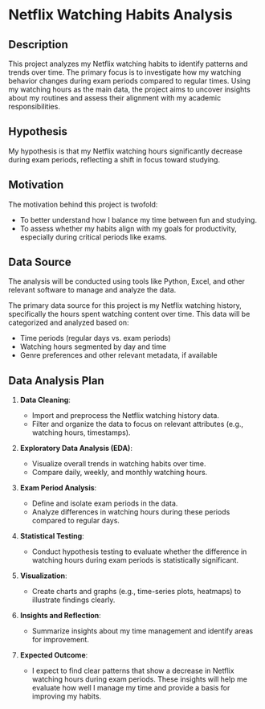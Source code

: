 # Netflix Watching Habits Analysis

## Description
This project analyzes my Netflix watching habits to identify patterns and trends over time. The primary focus is to investigate how my watching behavior changes during exam periods compared to regular times. Using my watching hours as the main data, the project aims to uncover insights about my routines and assess their alignment with my academic responsibilities.

## Hypothesis
My hypothesis is that my Netflix watching hours significantly decrease during exam periods, reflecting a shift in focus toward studying.

## Motivation
The motivation behind this project is twofold:
- To better understand how I balance my time between fun and studying.
- To assess whether my habits align with my goals for productivity, especially during critical periods like exams.

## Data Source
The analysis will be conducted using tools like Python, Excel, and other relevant software to manage and analyze the data.

The primary data source for this project is my Netflix watching history, specifically the hours spent watching content over time. This data will be categorized and analyzed based on:
- Time periods (regular days vs. exam periods)
- Watching hours segmented by day and time
- Genre preferences and other relevant metadata, if available

## Data Analysis Plan
1. **Data Cleaning**:
   - Import and preprocess the Netflix watching history data.
   - Filter and organize the data to focus on relevant attributes (e.g., watching hours, timestamps).

2. **Exploratory Data Analysis (EDA)**:
   - Visualize overall trends in watching habits over time.
   - Compare daily, weekly, and monthly watching hours.

3. **Exam Period Analysis**:
   - Define and isolate exam periods in the data.
   - Analyze differences in watching hours during these periods compared to regular days.

4. **Statistical Testing**:
   - Conduct hypothesis testing to evaluate whether the difference in watching hours during exam periods is statistically significant.

5. **Visualization**:
   - Create charts and graphs (e.g., time-series plots, heatmaps) to illustrate findings clearly.

6. **Insights and Reflection**:
   - Summarize insights about my time management and identify areas for improvement.
7. **Expected Outcome**:
   - I expect to find clear patterns that show a decrease in Netflix watching hours during exam periods. These insights will help me evaluate how well I manage my time and provide a basis        for improving my habits.
